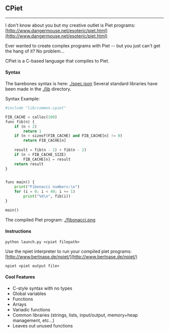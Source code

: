 
## CPiet
___

I don't know about you but my creative outlet is Piet programs: [http://www.dangermouse.net/esoteric/piet.html](http://www.dangermouse.net/esoteric/piet.html)

Ever wanted to create complex programs with Piet -- but you just can't get the hang of it? No problem... 

CPiet is a C-based language that compiles to Piet. 

#### Syntax
The barebones syntax is here: [./spec.json](spec.json)
Several standard libraries have been made in the [./lib](lib/) directory.

Syntax Example:
```python
#include "lib/common.cpiet"

FIB_CACHE = calloc(100)
func fib(n) {
    if (n < 2) 
        return 1
    if (n < sizeof(FIB_CACHE) and FIB_CACHE[n] != 0) 
        return FIB_CACHE[n]
    
    result = fib(n - 1) + fib(n - 2)
    if (n < FIB_CACHE_SIZE) 
        FIB_CACHE[n] = result
    return result
}


func main() {
    print("Fibonacci numbers:\n")
    for (i = 0; i < 40; i += 1) 
        print("%d\n", fib(i))
}

main()
```
The compiled Piet program: [./fibonacci.png](fibonacci.png)

#### Instructions
```shell
python launch.py <cpiet filepath>
```
Use the npiet interpreter to run your compiled piet programs: [http://www.bertnase.de/npiet/](http://www.bertnase.de/npiet/)
```shell
npiet <piet output file>
```

#### Cool Features
* C-style syntax with no types
* Global variables
* Functions
* Arrays
* Variadic functions
* Common libraries (strings, lists, input/output, memory+heap management, etc...)
* Leaves out unused functions
